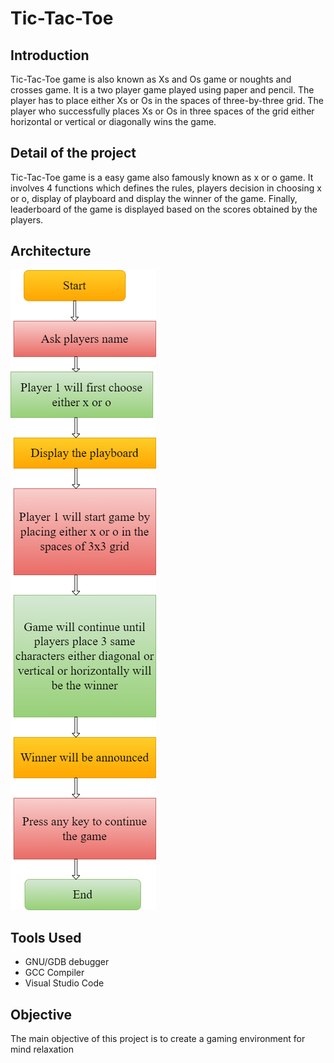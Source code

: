 # Tic-Tac-Toe
## Introduction
Tic-Tac-Toe game is also known as Xs and Os game or noughts and crosses game. It is a two player game played using paper and pencil. The player has to place either Xs or Os in the spaces of three-by-three grid. The player who successfully places Xs or Os in three spaces of the grid either horizontal or vertical or diagonally wins the game.
## Detail of the project
Tic-Tac-Toe game is a easy game also famously known as x or o game. It involves 4 functions which defines the rules, players decision in choosing x or o, display of playboard and display the winner of the game.
Finally, leaderboard of the game is displayed based on the scores obtained by the players.
## Architecture
![flowchart](https://github.com/Soundarya30/M1_Tic-Tac-Toe/blob/main/2_Design/Behavioral%20Diagram.drawio.png)
## Tools Used
* GNU/GDB debugger
* GCC Compiler
* Visual Studio Code
## Objective
The main objective of this project is to create a gaming environment for mind relaxation




